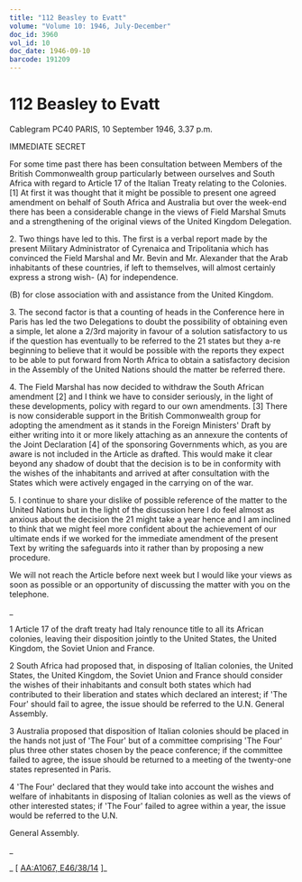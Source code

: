 ```yaml
---
title: "112 Beasley to Evatt"
volume: "Volume 10: 1946, July-December"
doc_id: 3960
vol_id: 10
doc_date: 1946-09-10
barcode: 191209
---
```


# 112 Beasley to Evatt

Cablegram PC40 PARIS, 10 September 1946, 3.37 p.m.

IMMEDIATE SECRET

For some time past there has been consultation between Members of the British Commonwealth group particularly between ourselves and South Africa with regard to Article 17 of the Italian Treaty relating to the Colonies. [1] At first it was thought that it might be possible to present one agreed amendment on behalf of South Africa and Australia but over the week-end there has been a considerable change in the views of Field Marshal Smuts and a strengthening of the original views of the United Kingdom Delegation.

2\. Two things have led to this. The first is a verbal report made by the present Military Administrator of Cyrenaica and Tripolitania which has convinced the Field Marshal and Mr. Bevin and Mr. Alexander that the Arab inhabitants of these countries, if left to themselves, will almost certainly express a strong wish- (A) for independence.

(B) for close association with and assistance from the United Kingdom.

3\. The second factor is that a counting of heads in the Conference here in Paris has led the two Delegations to doubt the possibility of obtaining even a simple, let alone a 2/3rd majority in favour of a solution satisfactory to us if the question has eventually to be referred to the 21 states but they a-re beginning to believe that it would be possible with the reports they expect to be able to put forward from North Africa to obtain a satisfactory decision in the Assembly of the United Nations should the matter be referred there.

4\. The Field Marshal has now decided to withdraw the South African amendment [2] and I think we have to consider seriously, in the light of these developments, policy with regard to our own amendments. [3] There is now considerable support in the British Commonwealth group for adopting the amendment as it stands in the Foreign Ministers' Draft by either writing into it or more likely attaching as an annexure the contents of the Joint Declaration [4] of the sponsoring Governments which, as you are aware is not included in the Article as drafted. This would make it clear beyond any shadow of doubt that the decision is to be in conformity with the wishes of the inhabitants and arrived at after consultation with the States which were actively engaged in the carrying on of the war.

5\. I continue to share your dislike of possible reference of the matter to the United Nations but in the light of the discussion here I do feel almost as anxious about the decision the 21 might take a year hence and I am inclined to think that we might feel more confident about the achievement of our ultimate ends if we worked for the immediate amendment of the present Text by writing the safeguards into it rather than by proposing a new procedure.

We will not reach the Article before next week but I would like your views as soon as possible or an opportunity of discussing the matter with you on the telephone.

_

1 Article 17 of the draft treaty had Italy renounce title to all its African colonies, leaving their disposition jointly to the United States, the United Kingdom, the Soviet Union and France.

2 South Africa had proposed that, in disposing of Italian colonies, the United States, the United Kingdom, the Soviet Union and France should consider the wishes of their inhabitants and consult both states which had contributed to their liberation and states which declared an interest; if 'The Four' should fail to agree, the issue should be referred to the U.N. General Assembly.

3 Australia proposed that disposition of Italian colonies should be placed in the hands not just of 'The Four' but of a committee comprising 'The Four' plus three other states chosen by the peace conference; if the committee failed to agree, the issue should be returned to a meeting of the twenty-one states represented in Paris.

4 'The Four' declared that they would take into account the wishes and welfare of inhabitants in disposing of Italian colonies as well as the views of other interested states; if 'The Four' failed to agree within a year, the issue would be referred to the U.N.

General Assembly.

_

_ [ [AA:A1067, E46/38/14](http://www.naa.gov.au/cgi-bin/Search?O=I&Number=191209) ]_
